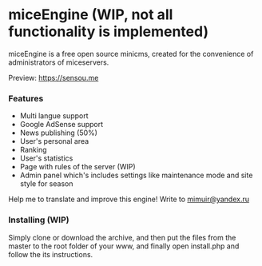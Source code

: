 # miceEngine (WIP, not all functionality is implemented)

miceEngine is a free open source minicms, created for the convenience of administrators of miceservers.

Preview: https://sensou.me

### Features

  - Multi langue support
  - Google AdSense support
  - News publishing (50%)
  - User's personal area
  - Ranking
  - User's statistics
  - Page with rules of the server (WIP)
  - Admin panel which's includes settings like maintenance mode and site style for season

Help me to translate and improve this engine! Write to mimuir@yandex.ru
  
### Installing (WIP)

Simply clone or download the archive, and then put the files from the master to the root folder of your www, and finally open install.php and follow the its instructions.

